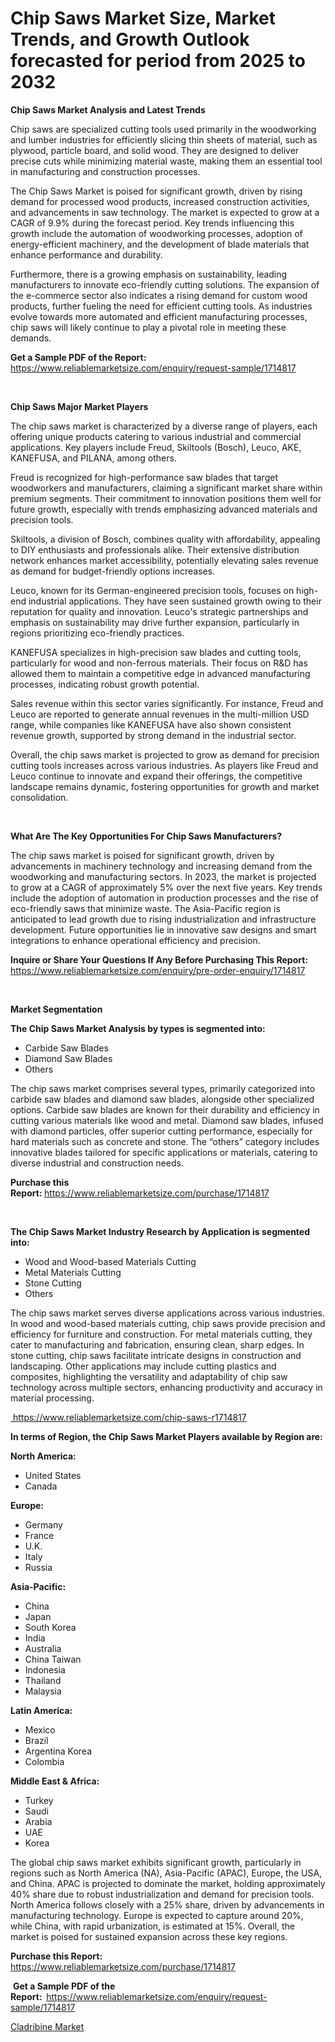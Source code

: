 <p><h1>Chip Saws Market Size, Market Trends, and Growth Outlook forecasted for period from 2025 to 2032</h1></p><p><strong>Chip Saws Market Analysis and Latest Trends</strong></p>
<p><p>Chip saws are specialized cutting tools used primarily in the woodworking and lumber industries for efficiently slicing thin sheets of material, such as plywood, particle board, and solid wood. They are designed to deliver precise cuts while minimizing material waste, making them an essential tool in manufacturing and construction processes.</p><p>The Chip Saws Market is poised for significant growth, driven by rising demand for processed wood products, increased construction activities, and advancements in saw technology. The market is expected to grow at a CAGR of 9.9% during the forecast period. Key trends influencing this growth include the automation of woodworking processes, adoption of energy-efficient machinery, and the development of blade materials that enhance performance and durability.</p><p>Furthermore, there is a growing emphasis on sustainability, leading manufacturers to innovate eco-friendly cutting solutions. The expansion of the e-commerce sector also indicates a rising demand for custom wood products, further fueling the need for efficient cutting tools. As industries evolve towards more automated and efficient manufacturing processes, chip saws will likely continue to play a pivotal role in meeting these demands.</p></p>
<p><strong>Get a Sample PDF of the Report:&nbsp;</strong> <a href="https://www.reliablemarketsize.com/enquiry/request-sample/1714817?utm_campaign=2948&utm_medium=2&utm_source=Github&utm_content=ia&utm_term=28032025&utm_id=chip-saws">https://www.reliablemarketsize.com/enquiry/request-sample/1714817</a></p>
<p>&nbsp;</p>
<p><strong>Chip Saws Major Market Players</strong></p>
<p><p>The chip saws market is characterized by a diverse range of players, each offering unique products catering to various industrial and commercial applications. Key players include Freud, Skiltools (Bosch), Leuco, AKE, KANEFUSA, and PILANA, among others.</p><p>Freud is recognized for high-performance saw blades that target woodworkers and manufacturers, claiming a significant market share within premium segments. Their commitment to innovation positions them well for future growth, especially with trends emphasizing advanced materials and precision tools.</p><p>Skiltools, a division of Bosch, combines quality with affordability, appealing to DIY enthusiasts and professionals alike. Their extensive distribution network enhances market accessibility, potentially elevating sales revenue as demand for budget-friendly options increases. </p><p>Leuco, known for its German-engineered precision tools, focuses on high-end industrial applications. They have seen sustained growth owing to their reputation for quality and innovation. Leuco's strategic partnerships and emphasis on sustainability may drive further expansion, particularly in regions prioritizing eco-friendly practices.</p><p>KANEFUSA specializes in high-precision saw blades and cutting tools, particularly for wood and non-ferrous materials. Their focus on R&D has allowed them to maintain a competitive edge in advanced manufacturing processes, indicating robust growth potential.</p><p>Sales revenue within this sector varies significantly. For instance, Freud and Leuco are reported to generate annual revenues in the multi-million USD range, while companies like KANEFUSA have also shown consistent revenue growth, supported by strong demand in the industrial sector.</p><p>Overall, the chip saws market is projected to grow as demand for precision cutting tools increases across various industries. As players like Freud and Leuco continue to innovate and expand their offerings, the competitive landscape remains dynamic, fostering opportunities for growth and market consolidation.</p></p>
<p>&nbsp;</p>
<p><strong>What Are The Key Opportunities For Chip Saws Manufacturers?</strong></p>
<p><p>The chip saws market is poised for significant growth, driven by advancements in machinery technology and increasing demand from the woodworking and manufacturing sectors. In 2023, the market is projected to grow at a CAGR of approximately 5% over the next five years. Key trends include the adoption of automation in production processes and the rise of eco-friendly saws that minimize waste. The Asia-Pacific region is anticipated to lead growth due to rising industrialization and infrastructure development. Future opportunities lie in innovative saw designs and smart integrations to enhance operational efficiency and precision.</p></p>
<p><strong>Inquire or Share Your Questions If Any Before Purchasing This Report:</strong> <a href="https://www.reliablemarketsize.com/enquiry/pre-order-enquiry/1714817?utm_campaign=2948&utm_medium=2&utm_source=Github&utm_content=ia&utm_term=28032025&utm_id=chip-saws">https://www.reliablemarketsize.com/enquiry/pre-order-enquiry/1714817</a></p>
<p>&nbsp;</p>
<p><strong>Market Segmentation</strong></p>
<p><strong>The Chip Saws Market Analysis by types is segmented into:</strong></p>
<p><ul><li>Carbide Saw Blades</li><li>Diamond Saw Blades</li><li>Others</li></ul></p>
<p><p>The chip saws market comprises several types, primarily categorized into carbide saw blades and diamond saw blades, alongside other specialized options. Carbide saw blades are known for their durability and efficiency in cutting various materials like wood and metal. Diamond saw blades, infused with diamond particles, offer superior cutting performance, especially for hard materials such as concrete and stone. The “others” category includes innovative blades tailored for specific applications or materials, catering to diverse industrial and construction needs.</p></p>
<p><strong>Purchase this Report:&nbsp;</strong><a href="https://www.reliablemarketsize.com/purchase/1714817?utm_campaign=2948&utm_medium=2&utm_source=Github&utm_content=ia&utm_term=28032025&utm_id=chip-saws">https://www.reliablemarketsize.com/purchase/1714817</a></p>
<p>&nbsp;</p>
<p><strong>The Chip Saws Market Industry Research by Application is segmented into:</strong></p>
<p><ul><li>Wood and Wood-based Materials Cutting</li><li>Metal Materials Cutting</li><li>Stone Cutting</li><li>Others</li></ul></p>
<p><p>The chip saws market serves diverse applications across various industries. In wood and wood-based materials cutting, chip saws provide precision and efficiency for furniture and construction. For metal materials cutting, they cater to manufacturing and fabrication, ensuring clean, sharp edges. In stone cutting, chip saws facilitate intricate designs in construction and landscaping. Other applications may include cutting plastics and composites, highlighting the versatility and adaptability of chip saw technology across multiple sectors, enhancing productivity and accuracy in material processing.</p></p>
<p><a href="https://www.reliablemarketsize.com/chip-saws-r1714817?utm_campaign=2948&utm_medium=2&utm_source=Github&utm_content=ia&utm_term=28032025&utm_id=chip-saws">&nbsp;https://www.reliablemarketsize.com/chip-saws-r1714817</a></p>
<p><strong>In terms of Region, the Chip Saws Market Players available by Region are:</strong></p>
<p>
    <p> <strong> North America: </strong>
        <ul>
            <li>United States</li>
            <li>Canada</li>
        </ul>
        </p> 
    <p> <strong> Europe: </strong>
        <ul>
            <li>Germany</li>
            <li>France</li>
            <li>U.K.</li>
            <li>Italy</li>
            <li>Russia</li>
        </ul>
        </p> 
    <p> <strong> Asia-Pacific: </strong>
        <ul>
            <li>China</li>
            <li>Japan</li>
            <li>South Korea</li>
            <li>India</li>
            <li>Australia</li>
            <li>China Taiwan</li>
            <li>Indonesia</li>
            <li>Thailand</li>
            <li>Malaysia</li>
        </ul>
        </p> 
    <p> <strong> Latin America: </strong>
        <ul>
            <li>Mexico</li>
            <li>Brazil</li>
            <li>Argentina Korea</li>
            <li>Colombia</li>
        </ul>
        </p> 
    <p> <strong> Middle East & Africa: </strong>
        <ul>
            <li>Turkey</li>
            <li>Saudi</li>
            <li>Arabia</li>
            <li>UAE</li>
            <li>Korea</li>
        </ul>
    </p>
    </p>
<p><p>The global chip saws market exhibits significant growth, particularly in regions such as North America (NA), Asia-Pacific (APAC), Europe, the USA, and China. APAC is projected to dominate the market, holding approximately 40% share due to robust industrialization and demand for precision tools. North America follows closely with a 25% share, driven by advancements in manufacturing technology. Europe is expected to capture around 20%, while China, with rapid urbanization, is estimated at 15%. Overall, the market is poised for sustained expansion across these key regions.</p></p>
<p><strong>Purchase this Report: </strong><a href="https://www.reliablemarketsize.com/purchase/1714817?utm_campaign=2948&utm_medium=2&utm_source=Github&utm_content=ia&utm_term=28032025&utm_id=chip-saws">https://www.reliablemarketsize.com/purchase/1714817</a></p>
<p>&nbsp;<strong>Get a Sample PDF of the Report:&nbsp;&nbsp;</strong><a href="https://www.reliablemarketsize.com/enquiry/request-sample/1714817?utm_campaign=2948&utm_medium=2&utm_source=Github&utm_content=ia&utm_term=28032025&utm_id=chip-saws">https://www.reliablemarketsize.com/enquiry/request-sample/1714817</a></p>
<p><strong></strong></p>
<p><p><a href="https://github.com/boysabotzoc/Market-Research-Report-List-1/blob/main/cladribine-market.md?utm_campaign=2948&utm_medium=2&utm_source=Github&utm_content=ia&utm_term=28032025&utm_id=chip-saws">Cladribine Market</a></p></p>